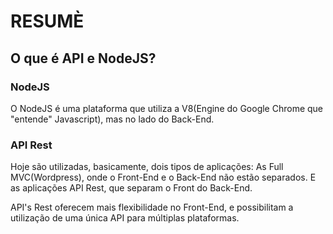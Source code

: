 # RESUMÈ

## O que é API e NodeJS?

### NodeJS

O NodeJS é uma plataforma que utiliza a V8(Engine do Google Chrome que "entende" Javascript), mas no lado do Back-End. 

### API Rest

Hoje são utilizadas, basicamente, dois tipos de aplicações: As Full MVC(Wordpress), onde o Front-End e o Back-End não estão separados. E as aplicações API Rest, que separam o Front do Back-End.

API's Rest oferecem mais flexibilidade no Front-End, e possibilitam a utilização de uma única API para múltiplas plataformas.



 